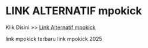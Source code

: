 # LINK ALTERNATIF mpokick

Klik Disini >> <a href="https://linksto.pages.dev/">Link Alternatif mpokick </a>

link mpokick terbaru
link mpokick 2025